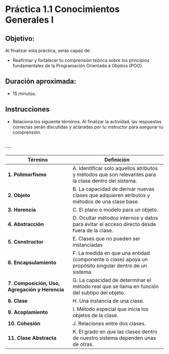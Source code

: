 # Práctica 1.1 Conocimientos Generales I

## Objetivo:
Al finalizar esta práctica, serás capaz de:
- Reafirmar y fortalecer tu comprensión teórica sobre los principios fundamentales de la Programación Orientada a Objetos (POO).

## Duración aproximada:
- 15 minutos.

## Instrucciones 

- Relaciona los siguiente términos. Al finalizar la actividad, las respuestas correctas serán discutidas y aclaradas por tu instructor para asegurar tu comprensión.  

<br/>
---
<br/>

**Término** | **Definición**  
--- | ---  
**1. Polimorfismo** | A. Identificar solo aquellos atributos y métodos que son relevantes para la clase dentro del sistema.  
**2. Objeto** | B. La capacidad de derivar nuevas clases que adquieren atributos y métodos de una clase base.  
**3. Herencia** | C. El plano o modelo para un objeto.  
**4. Abstracción** | D. Ocultar métodos internos y datos para evitar el acceso directo desde fuera de la clase.  
**5. Constructor** | E. Clases que no pueden ser instanciadas  
**6. Encapsulamiento** | F. La medida en que una entidad (componente o clase) apoya un propósito singular dentro de un sistema.  
**7. Composición, Uso, Agregación y Herencia** | G. La capacidad de determinar el método real que se llama en función del subtipo del objeto.  
**8. Clase** | H. Una instancia de una clase.  
**9. Acoplamiento** | I. Método especial que inicia los objetos de la clase.  
**10. Cohesión** | J. Relaciones entre dos clases.  
**11. Clase Abstracta** | K. El grado en que las clases dentro de nuestro sistema dependen unas de otras.


